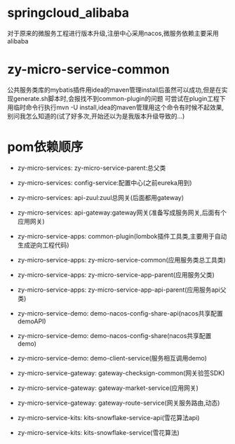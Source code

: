 # springcloud_alibaba
对于原来的微服务工程进行版本升级,注册中心采用nacos,微服务依赖主要采用alibaba

# zy-micro-service-common
公共服务类库的mybatis插件用idea的maven管理install后虽然可以成功,但是在实现generate.sh脚本时,会报找不到common-plugin的问题
可尝试在plugin工程下用临时命令行执行mvn -U install,idea的maven管理用这个命令有时候不起效果,别问我怎么知道的(试了好多次,开始还以为是我版本升级导致的...)

# pom依赖顺序
- zy-micro-services: zy-micro-service-parent:总父类
- zy-micro-services: config-service:配置中心(之前eureka用到)
- zy-micro-services: api-zuul:zuul总网关(后面都用gateway)
- zy-micro-services: api-gateway:gateway网关(准备写成服务网关,后面有个应用网关)

- zy-micro-service-apps: common-plugin(lombok插件工具类,主要用于自动生成逆向工程代码)
- zy-micro-service-apps: zy-micro-service-common(应用服务类总工具类)
- zy-micro-service-apps: zy-micro-service-app-parent(应用服务父类)
- zy-micro-service-apps: zy-micro-service-app-api-parent(应用服务api父类)

- zy-micro-service-demo: demo-nacos-config-share-api(nacos共享配置demoAPI)
- zy-micro-service-demo: demo-nacos-config-share(nacos共享配置demo)
- zy-micro-service-demo: demo-client-service(服务相互调用demo)

- zy-micro-service-gateway: gateway-checksign-common(网关验签SDK)
- zy-micro-service-gateway: gateway-market-service(应用网关)
- zy-micro-service-gateway: gateway-route-service(网关服务路由,动态)

- zy-micro-service-kits: kits-snowflake-service-api(雪花算法api)
- zy-micro-service-kits: kits-snowflake-service(雪花算法)




